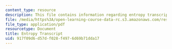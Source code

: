 ```yaml
---
content_type: resource
description: This file contains information regarding entropy transcript.
file: /media/https%3A/open-learning-course-data-rc.s3.amazonaws.com/res-tll-004-stem-concept-videos-fall-2013/917f09d6d57df028f4976d69b71dda17_MITRES_TLL-004F13_Entropy.pdf
file_type: application/pdf
resourcetype: Document
title: Entropy Transcript
uid: 917f09d6-d57d-f028-f497-6d69b71dda17
---
```

